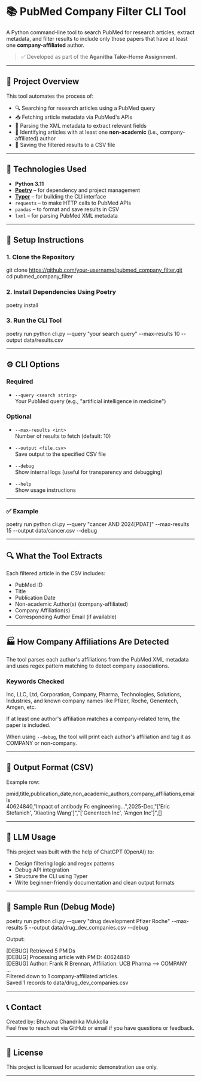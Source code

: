 # 📚 PubMed Company Filter CLI Tool

A Python command-line tool to search PubMed for research articles, extract metadata, and filter results to include only those papers that have at least one **company-affiliated** author.

> ✅ Developed as part of the **Aganitha Take-Home Assignment**.

---

## 📌 Project Overview

This tool automates the process of:

- 🔍 Searching for research articles using a PubMed query  
- 📥 Fetching article metadata via PubMed's APIs  
- 🧠 Parsing the XML metadata to extract relevant fields  
- 🏢 Identifying articles with at least one **non-academic** (i.e., company-affiliated) author  
- 💾 Saving the filtered results to a CSV file  

---

## 🧰 Technologies Used

- **Python 3.11**  
- [**Poetry**](https://python-poetry.org/) – for dependency and project management  
- [**Typer**](https://typer.tiangolo.com/) – for building the CLI interface  
- `requests` – to make HTTP calls to PubMed APIs  
- `pandas` – to format and save results in CSV  
- `lxml` – for parsing PubMed XML metadata  

---

## 🚀 Setup Instructions

### 1. Clone the Repository

git clone https://github.com/your-username/pubmed_company_filter.git  
cd pubmed_company_filter

### 2. Install Dependencies Using Poetry

poetry install

### 3. Run the CLI Tool

poetry run python cli.py --query "your search query" --max-results 10 --output data/results.csv

---

## ⚙️ CLI Options

### Required

- `--query <search string>`  
  Your PubMed query (e.g., "artificial intelligence in medicine")

### Optional

- `--max-results <int>`  
  Number of results to fetch (default: 10)

- `--output <file.csv>`  
  Save output to the specified CSV file

- `--debug`  
  Show internal logs (useful for transparency and debugging)

- `--help`  
  Show usage instructions

---

### ✅ Example

poetry run python cli.py --query "cancer AND 2024[PDAT]" --max-results 15 --output data/cancer.csv --debug

---

## 🔍 What the Tool Extracts

Each filtered article in the CSV includes:

- PubMed ID  
- Title  
- Publication Date  
- Non-academic Author(s) (company-affiliated)  
- Company Affiliation(s)  
- Corresponding Author Email (if available)  

---

## 🏭 How Company Affiliations Are Detected

The tool parses each author's affiliations from the PubMed XML metadata and uses regex pattern matching to detect company associations.

### Keywords Checked

Inc, LLC, Ltd, Corporation, Company, Pharma, Technologies, Solutions, Industries, and known company names like Pfizer, Roche, Genentech, Amgen, etc.

If at least one author's affiliation matches a company-related term, the paper is included.

When using `--debug`, the tool will print each author's affiliation and tag it as COMPANY or non-company.

---

## 📂 Output Format (CSV)

Example row:

pmid,title,publication_date,non_academic_authors,company_affiliations,emails  
40624840,"Impact of antibody Fc engineering...",2025-Dec,"['Eric Stefanich', 'Xiaoting Wang']","['Genentech Inc', 'Amgen Inc']",[]

---

## 🤖 LLM Usage

This project was built with the help of ChatGPT (OpenAI) to:

- Design filtering logic and regex patterns  
- Debug API integration  
- Structure the CLI using Typer  
- Write beginner-friendly documentation and clean output formats  

---

## 🧪 Sample Run (Debug Mode)

poetry run python cli.py --query "drug development Pfizer Roche" --max-results 5 --output data/drug_dev_companies.csv --debug

Output:

[DEBUG] Retrieved 5 PMIDs  
[DEBUG] Processing article with PMID: 40624840  
[DEBUG] Author: Frank R Brennan, Affiliation: UCB Pharma --> COMPANY  
...  
Filtered down to 1 company-affiliated articles.  
Saved 1 records to data/drug_dev_companies.csv

---

## 📞 Contact

Created by: Bhuvana Chandrika Mukkolla  
Feel free to reach out via GitHub or email if you have questions or feedback.

---

## 📎 License

This project is licensed for academic demonstration use only.

---
